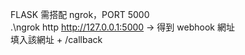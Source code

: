 FLASK 需搭配 ngrok，PORT 5000  
.\ngrok http http://127.0.0.1:5000 -> 得到 webhook 網址  
填入該網址 + /callback

